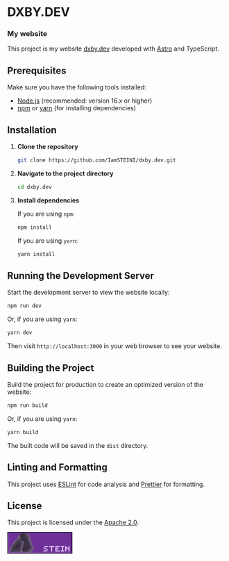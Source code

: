 # DXBY.DEV
### My website

This project is my website [dxby.dev](https://dxby.dev) developed with [Astro](https://astro.build/) and TypeScript.

## Prerequisites

Make sure you have the following tools installed:

- [Node.js](https://nodejs.org/) (recommended: version 16.x or higher)
- [npm](https://www.npmjs.com/) or [yarn](https://yarnpkg.com/) (for installing dependencies)

## Installation

1. **Clone the repository**

   ```bash
   git clone https://github.com/IamSTEINI/dxby.dev.git
   ```

2. **Navigate to the project directory**

   ```bash
   cd dxby.dev
   ```

3. **Install dependencies**

   If you are using `npm`:

   ```bash
   npm install
   ```

   If you are using `yarn`:

   ```bash
   yarn install
   ```

## Running the Development Server

Start the development server to view the website locally:

```bash
npm run dev
```

Or, if you are using `yarn`:

```bash
yarn dev
```

Then visit `http://localhost:3000` in your web browser to see your website.

## Building the Project

Build the project for production to create an optimized version of the website:

```bash
npm run build
```

Or, if you are using `yarn`:

```bash
yarn build
```

The built code will be saved in the `dist` directory.

## Linting and Formatting

This project uses [ESLint](https://eslint.org/) for code analysis and [Prettier](https://prettier.io/) for formatting.
## License

This project is licensed under the [Apache 2.0](LICENSE).

<img href="https://dxby.dev" src="card.png" width="150" alt="Stein card" style="max-width: 100%;"/>